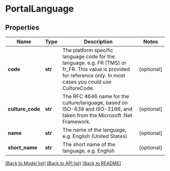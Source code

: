 # PortalLanguage

## Properties
Name | Type | Description | Notes
------------ | ------------- | ------------- | -------------
**code** | **str** | The platform specific language code for the language. e.g. FR (TMS) or fr_FR. This value is provided for reference             only. In most cases you could use CultureCode. | [optional] 
**culture_code** | **str** | The RFC 4646 name for the culture/language, based on ISO-639 and ISO-3166, and taken from the Microsoft .Net Framework. | [optional] 
**name** | **str** | The name of the language, e.g. English (United States) | [optional] 
**short_name** | **str** | The short name of the language, e.g. English | [optional] 

[[Back to Model list]](../README.md#documentation-for-models) [[Back to API list]](../README.md#documentation-for-api-endpoints) [[Back to README]](../README.md)

